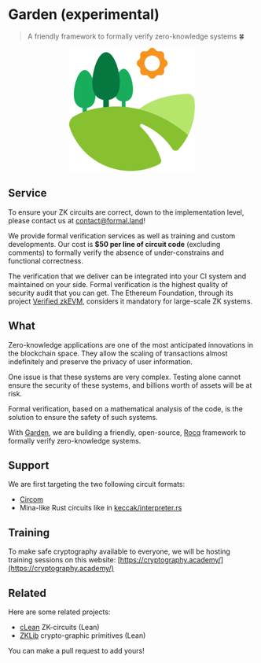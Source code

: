 # Garden (experimental)

> A friendly framework to formally verify zero-knowledge systems 🍀

<p align="center">
  <img src="garden.svg" alt="logo" width="256" />
</p>

## Service

To ensure your ZK circuits are correct, down to the implementation level, please contact us at [&#099;&#111;&#110;&#116;&#097;&#099;&#116;&#064;formal&#046;&#108;&#097;&#110;&#100;](mailto:&#099;&#111;&#110;&#116;&#097;&#099;&#116;&#064;formal&#046;&#108;&#097;&#110;&#100;)!

We provide formal verification services as well as training and custom developments. Our cost is **$50 per line of circuit code** (excluding comments) to formally verify the absence of under-constrains and functional correctness.

The verification that we deliver can be integrated into your CI system and maintained on your side. Formal verification is the highest quality of security audit that you can get. The Ethereum Foundation, through its project [Verified zkEVM](https://verified-zkevm.org/), considers it mandatory for large-scale ZK systems.

## What

Zero-knowledge applications are one of the most anticipated innovations in the blockchain space. They allow the scaling of transactions almost indefinitely and preserve the privacy of user information.

One issue is that these systems are very complex. Testing alone cannot ensure the security of these systems, and billions worth of assets will be at risk.

Formal verification, based on a mathematical analysis of the code, is the solution to ensure the safety of such systems.

With [Garden](https://github.com/formal-land/garden), we are building a friendly, open-source, [Rocq](https://rocq-prover.org/) framework to formally verify zero-knowledge systems.

## Support

We are first targeting the two following circuit formats:

- [Circom](https://github.com/iden3/circom)
- Mina-like Rust circuits like in [keccak/interpreter.rs](https://github.com/o1-labs/proof-systems/blob/master/o1vm/src/interpreters/keccak/interpreter.rs)

## Training

To make safe cryptography available to everyone, we will be hosting training sessions on this website: [https://cryptography.academy/](https://cryptography.academy/)

## Related

Here are some related projects:

- [cLean](https://github.com/Verified-zkEVM/clean) ZK-circuits (Lean)
- [ZKLib](https://github.com/Verified-zkEVM/ZKLib) crypto-graphic primitives (Lean)

You can make a pull request to add yours!
